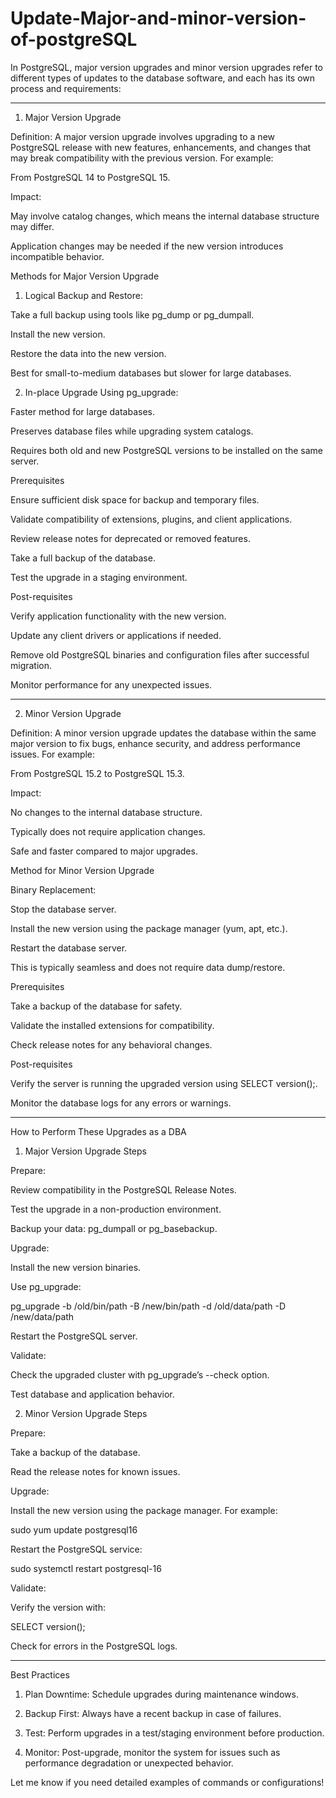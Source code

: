 # Update-Major-and-minor-version-of-postgreSQL
In PostgreSQL, major version upgrades and minor version upgrades refer to different types of updates to the database software, and each has its own process and requirements:


---

1. Major Version Upgrade

Definition: A major version upgrade involves upgrading to a new PostgreSQL release with new features, enhancements, and changes that may break compatibility with the previous version. For example:

From PostgreSQL 14 to PostgreSQL 15.


Impact:

May involve catalog changes, which means the internal database structure may differ.

Application changes may be needed if the new version introduces incompatible behavior.



Methods for Major Version Upgrade

1. Logical Backup and Restore:

Take a full backup using tools like pg_dump or pg_dumpall.

Install the new version.

Restore the data into the new version.

Best for small-to-medium databases but slower for large databases.



2. In-place Upgrade Using pg_upgrade:

Faster method for large databases.

Preserves database files while upgrading system catalogs.

Requires both old and new PostgreSQL versions to be installed on the same server.




Prerequisites

Ensure sufficient disk space for backup and temporary files.

Validate compatibility of extensions, plugins, and client applications.

Review release notes for deprecated or removed features.

Take a full backup of the database.

Test the upgrade in a staging environment.


Post-requisites

Verify application functionality with the new version.

Update any client drivers or applications if needed.

Remove old PostgreSQL binaries and configuration files after successful migration.

Monitor performance for any unexpected issues.



---

2. Minor Version Upgrade

Definition: A minor version upgrade updates the database within the same major version to fix bugs, enhance security, and address performance issues. For example:

From PostgreSQL 15.2 to PostgreSQL 15.3.


Impact:

No changes to the internal database structure.

Typically does not require application changes.

Safe and faster compared to major upgrades.



Method for Minor Version Upgrade

Binary Replacement:

Stop the database server.

Install the new version using the package manager (yum, apt, etc.).

Restart the database server.

This is typically seamless and does not require data dump/restore.



Prerequisites

Take a backup of the database for safety.

Validate the installed extensions for compatibility.

Check release notes for any behavioral changes.


Post-requisites

Verify the server is running the upgraded version using SELECT version();.

Monitor the database logs for any errors or warnings.



---

How to Perform These Upgrades as a DBA

1. Major Version Upgrade Steps

Prepare:

Review compatibility in the PostgreSQL Release Notes.

Test the upgrade in a non-production environment.

Backup your data: pg_dumpall or pg_basebackup.


Upgrade:

Install the new version binaries.

Use pg_upgrade:

pg_upgrade -b /old/bin/path -B /new/bin/path -d /old/data/path -D /new/data/path

Restart the PostgreSQL server.


Validate:

Check the upgraded cluster with pg_upgrade’s --check option.

Test database and application behavior.



2. Minor Version Upgrade Steps

Prepare:

Take a backup of the database.

Read the release notes for known issues.


Upgrade:

Install the new version using the package manager. For example:

sudo yum update postgresql16

Restart the PostgreSQL service:

sudo systemctl restart postgresql-16


Validate:

Verify the version with:

SELECT version();

Check for errors in the PostgreSQL logs.

---
Best Practices

1. Plan Downtime: Schedule upgrades during maintenance windows.


2. Backup First: Always have a recent backup in case of failures.


3. Test: Perform upgrades in a test/staging environment before production.


4. Monitor: Post-upgrade, monitor the system for issues such as performance degradation or unexpected behavior.



Let me know if you need detailed examples of commands or configurations!
